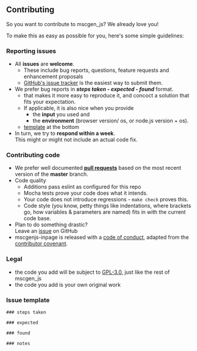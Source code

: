 ## Contributing

So you want to contribute to mscgen_js? We already love you!

To make this as easy as possible for you, here's some simple guidelines:

### Reporting issues
- All **issues** are **welcome**.    
  - These include bug reports, questions, feature requests and enhancement
    proposals
  - [GitHub's issue tracker](https://github.com/mscgenjs/mscgenjs-inpage/issues)
    is the easiest way to submit them.
- We prefer bug reports in  **_steps taken_ - _expected_ - _found_** format.
  -  that makes it more easy to reproduce it, and concoct a solution that fits
     your expectation.
  - If applicable, it is also nice when you provide
    - the **input** you used and
    - the **environment** (browser version/ os, or node.js version + os).
  - [template](#issue-template) at the bottom
- In turn, we try to **respond within a week**.    
  This might or might not include an actual code fix.

### Contributing code
- We prefer well documented
  **[pull requests](https://help.github.com/articles/creating-a-pull-request/)**
  based on the most recent version of the **master** branch.
- Code quality
    - Additions pass eslint as configured for this repo
    - Mocha tests prove your code does what it intends.
    - Your code does not introduce regressions - ```make check``` proves this.
    - Code style (you know, petty things like indentations, where brackets go,
      how variables & parameters are named) fits in with the current code base.
- Plan to do something drastic?     
  Leave an
  [issue](https://github.com/mscgenjs/mscgenjs-inpage/issues/new) on GitHub
- mscgenjs-inpage is released with a [code of conduct](CODE_OF_CONDUCT.md), adapted
  from the [contributor covenant](http://contributor-covenant.org/).

### Legal
- the code you add will be subject to
  [GPL-3.0](wikum/licenses/license.mscgen_js.md), just like the rest of
  mscgen_js
- the code you add is your own original work


### Issue template
    ### steps taken

    ### expected

    ### found

    ### notes
